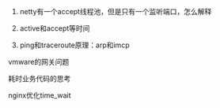 1. netty有一个accept线程池，但是只有一个监听端口，怎么解释

2. active和accept等时间

3. ping和traceroute原理：arp和imcp

vmware的网关问题

耗时业务代码的思考

nginx优化time_wait